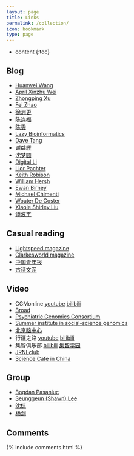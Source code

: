 ```yaml
---
layout: page
title: Links
permalink: /collection/
icon: bookmark
type: page
---
```


* content
{:toc}

## Blog
* [Huanwei Wang](https://zjuwhw.github.io/)
* [April Xinzhu Wei](https://xinzhuaprilwei.weebly.com/)
* [Zhongping Xu](http://tiramisutes.github.io/)
* [Fei Zhao](http://kaopubear.top/)
* [徐洲更](https://www.jianshu.com/u/9ea40b5f607a)
* [陈连福](http://www.chenlianfu.com/)
* [陈雯](http://blog.biochen.com/)
* [Lazy Bioinformatics](http://dgg32.blogspot.com/)
* [Dave Tang](https://davetang.org/muse/)
* [谢益辉](https://yihui.org/)
* [沈梦圆](https://shenmengyuan.github.io/)
* [Digital Li](https://www.cnblogs.com/leezx/)
* [Lior Pachter](https://liorpachter.wordpress.com/)
* [Keith Robison](http://omicsomics.blogspot.com/)
* [William Hersh](http://informaticsprofessor.blogspot.com/)
* [Ewan Birney](http://ewanbirney.com/)
* [Michael Chimenti](https://www.michaelchimenti.com/)
* [Wouter De Coster](https://gigabaseorgigabyte.wordpress.com/)
* [Xiaole Shirley Liu](http://www.longwoodgenomics.org/)
* [谭波宇](https://www.tanboyu.com/)


## Casual reading
* [Lightspeed magazine](https://www.lightspeedmagazine.com/)
* [Clarkesworld magazine](http://clarkesworldmagazine.com/)
* [中国青年报](http://zqb.cyol.com/)
* [古诗文网](https://www.gushiwen.org/)

## Video
* CGMonline [youtube](https://www.youtube.com/channel/UCk4tsPZOzGkP2IaU4YvUG_g)  [bilibili](https://space.bilibili.com/298768313)
* [Broad](https://www.youtube.com/channel/UCv4IbnP9j9RC_aZAs8wqdeQ)
* [Psychiatric Genomics Consortium](https://www.youtube.com/channel/UCumdc9Rsih0CHMnK1ZF8UVQ)
* [Summer institute in social-science genomics](https://www.youtube.com/channel/UCpwuOWUVasa168eWFhX-48A/playlists)
* [北京脑中心](https://space.bilibili.com/517791135/)
* 行疆之路 [youtube](https://www.youtube.com/channel/UCi7SRwf5UjG4_ALGyOIHFFA) [bilibili](https://space.bilibili.com/19515012/)
* 集智俱乐部 [bilibili](https://space.bilibili.com/233204821/) [集智学园](https://campus.swarma.org/)
* [JRNLclub](https://jrnlclub.org/)
* [Science Cafe in China](https://app2vwrtxze6251.h5.xiaoeknow.com/)

## Group
* [Bogdan Pasaniuc](https://bogdan.dgsom.ucla.edu/pages/)
* [Seunggeun (Shawn) Lee](https://www.leelabsg.org/)
* [沈侠](http://www.shen.se/)
* [杨剑](https://yanglab.net/)


## Comments

{% include comments.html %}
